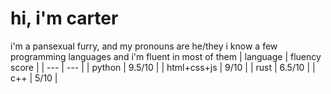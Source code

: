 # hi, i'm carter
i'm a pansexual furry, and my pronouns are he/they
i know a few programming languages and i'm fluent in most of them
| language | fluency score |
| --- | --- |
| python | 9.5/10 |
| html+css+js | 9/10 |
| rust | 6.5/10 |
| c++ | 5/10 |
